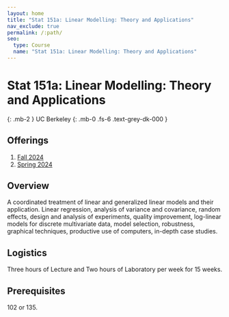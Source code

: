 ```yaml
---
layout: home
title: "Stat 151a: Linear Modelling: Theory and Applications"
nav_exclude: true
permalink: /:path/
seo:
  type: Course
  name: "Stat 151a: Linear Modelling: Theory and Applications"
---
```


# Stat 151a: Linear Modelling: Theory and Applications
{: .mb-2 }
UC Berkeley
{: .mb-0 .fs-6 .text-grey-dk-000 }



## Offerings

1. [Fall 2024](fall-2024)
1. [Spring 2024](spring-2024)




## Overview

A coordinated treatment of linear and generalized linear models and their application. Linear regression, analysis of variance and covariance, random effects, design and analysis of experiments, quality improvement, log-linear models for discrete multivariate data, model selection, robustness, graphical techniques, productive use of computers, in-depth case studies. 

## Logistics

Three hours of Lecture and  Two hours of Laboratory per week for 15 weeks.

## Prerequisites

102 or 135. 
